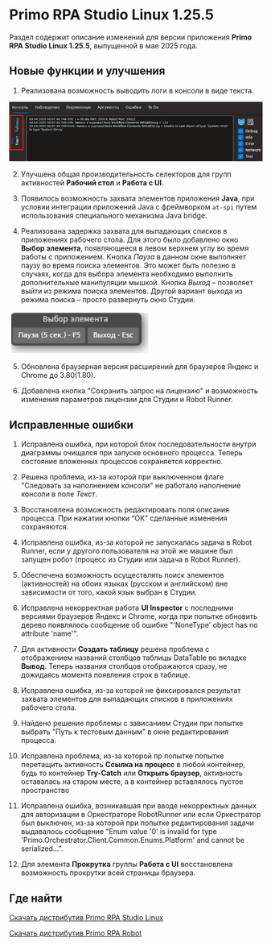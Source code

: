 # Primo RPA Studio Linux 1.25.5

Раздел содержит описание изменений для версии приложения **Primo RPA Studio Linux 1.25.5**, выпущенной в мае 2025 года. 


## Новые функции и улучшения

1. Реализована возможность выводить логи в консоли в виде текста.

![alt](../resources/studio-linux/Debug-Console-LogsAsTextOrTable.png)

2. Улучшена общая производительность селекторов для групп активностей **Рабочий стол** и **Работа с UI**.

3. Появилось возможность захвата элементов приложения **Java**, при условии интеграции приложений Java с фреймворком `at-spi` путем использования специального механизма Java bridge.

4. Реализована задержка захвата для выпадающих списков в приложениях рабочего стола. Для этого было добавлено окно **Выбор элемента**, появляющееся в левом верхнем углу во время работы с приложением. Кнопка *Пауза* в данном окне выполняет паузу во время поиска элементов. Это может быть полезно в случаях, когда для выбора элемента необходимо выполнить дополнительные манипуляции мышкой. Кнопка *Выход* – позволяет выйти из режима поиска элементов. Другой вариант выхода из режима поиска – просто развернуть окно Студии.

![alt](../resources/studio-linux/element-selection-pause.png)

5. Обновлена  браузерная версия расширений для браузеров Яндекс и Chrome до 3.80(1.80).

6. Добавлена кнопка "Сохранить запрос на лицензию" и возможность изменения параметров лицензии для Студии и Robot Runner.


## Исправленные ошибки 

1. Исправлена ошибка, при которой блок последовательности внутри диаграммы очищался при запуске основного процесса. Теперь состояние вложенных процессов сохраняется корректно.

1. Решена проблема, из-за которой при выключенном флаге "Следовать за наполнением консоли" не работало наполнение консоли в поле *Текст*.

1. Восстановлена возможность редактировать поля описания процесса. При нажатии кнопки “ОК” сделанные изменения сохраняются.

1. Исправлена ошибка, из-за которой не запускалась задача в Robot Runner, если у другого пользователя на этой же машине был запущен робот (процесс из Студии или задача в Robot Runner).

1. Обеспечена возможность осуществлять поиск элементов (активностей) на обоих языках (русском и английском) вне зависимости от того, какой язык выбран в Студии.

1. Исправлена некорректная работа **UI Inspector** с последними версиями браузеров Яндекс и Chrome, когда при попытке обновить дерево появлялось сообщение об ошибке "'NoneType' object has no attribute 'name'".

1. Для активности **Создать таблицу** решена проблема с отображением названий столбцов таблицы DataTable во вкладке **Вывод**. Теперь названия столбцов отображаются сразу, не дожидаясь момента появления строк в таблице. 

1. Исправлена ошибка, из-за которой не фиксировался результат захвата элементов для выпадающих списков в приложениях рабочего стола. 

1. Найдено решение проблемы с зависанием Студии при попытке выбрать "Путь к тестовым данным" в окне редактирования процесса.

1. Исправлена проблема, из-за  которой пр попытке попытке перетащить активность **Ссылка на процесс** в любой контейнер, будь то контейнер **Try-Catch** или **Открыть браузер**, активность оставалась на старом месте, а в контейнер вставлялось пустое пространство

1. Исправлена ошибка, возникавшая при вводе некорректных данных для авторизации в Оркестраторе RobotRunner или если Оркестратор был выключен, из-за которой при попытке редактирования задачи выдавалось сообщение "Enum value '0' is invalid for type 'Primo.Orchestrator.Client.Common.Enums.Platform' and cannot be serialized...".

1. Для элемента **Прокрутка** группы **Работа с UI** восстановлена возможность прокрутки всей страницы браузера.


## Где найти 

[Скачать дистрибутив Primo RPA Studio Linux](https://disk.primo-rpa.ru/index.php/s/t9BHBjR6PP06Yax?path=%2FRelease%2FStudio)

[Скачать дистрибутив Primo RPA Robot](https://disk.primo-rpa.ru/index.php/s/t9BHBjR6PP06Yax?path=%2FRelease%2FRobot)
